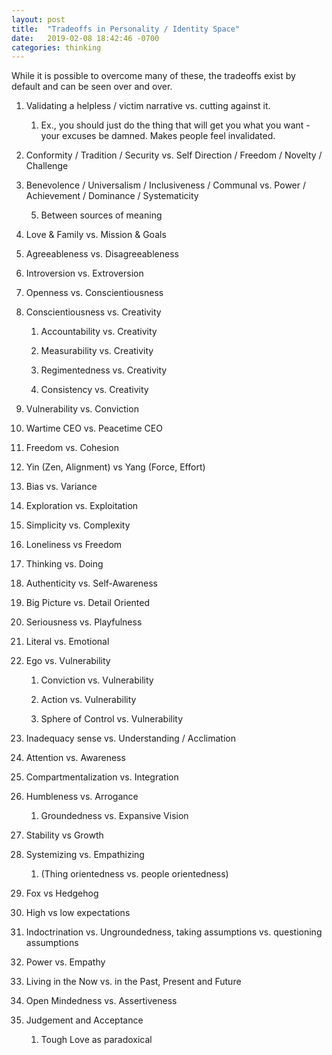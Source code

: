 ```yaml
---
layout: post
title:  "Tradeoffs in Personality / Identity Space"
date:   2019-02-08 18:42:46 -0700
categories: thinking
---
```


While it is possible to overcome many of these, the tradeoffs exist by default and can be seen over and over.

1.  Validating a helpless / victim narrative vs. cutting against it.
    

	1.  Ex., you should just do the thing that will get you what you want - your excuses be damned. Makes people feel invalidated.
	    

3.  Conformity / Tradition / Security vs. Self Direction / Freedom / Novelty / Challenge
    
4.  Benevolence / Universalism / Inclusiveness / Communal vs. Power / Achievement / Dominance / Systematicity
    
	5.  Between sources of meaning
	    

1.  Love & Family vs. Mission & Goals
    

7.  Agreeableness vs. Disagreeableness
    
8.  Introversion vs. Extroversion
    
9.  Openness vs. Conscientiousness
    
10.  Conscientiousness vs. Creativity
		    
		1.  Accountability vs. Creativity
		    
		2.  Measurability vs. Creativity
		    
		3.  Regimentedness vs. Creativity
		    
		4.  Consistency vs. Creativity
		    

12.  Vulnerability vs. Conviction
    
13.  Wartime CEO vs. Peacetime CEO
    
14.  Freedom vs. Cohesion
    
15.  Yin (Zen, Alignment) vs Yang (Force, Effort)
    
16.  Bias vs. Variance
    
17.  Exploration vs. Exploitation
    
18.  Simplicity vs. Complexity
    
19.  Loneliness vs Freedom
    
20.  Thinking vs. Doing
    
21.  Authenticity vs. Self-Awareness
    
22.  Big Picture vs. Detail Oriented
    
23.  Seriousness vs. Playfulness
    
24.  Literal vs. Emotional
    
25.  Ego vs. Vulnerability
    
	
		1.  Conviction vs. Vulnerability
		    
		2.  Action vs. Vulnerability
		    
		3.  Sphere of Control vs. Vulnerability
    

27.  Inadequacy sense vs. Understanding / Acclimation
    
28.  Attention vs. Awareness
    
29.  Compartmentalization vs. Integration
    
30.  Humbleness vs. Arrogance
    

		1.  Groundedness vs. Expansive Vision
	    

32.  Stability vs Growth
    
33.  Systemizing vs. Empathizing
    

		1.  (Thing orientedness vs. people orientedness)
	    

35.  Fox vs Hedgehog
    
36.  High vs low expectations
    
37.  Indoctrination vs. Ungroundedness, taking assumptions vs. questioning assumptions
    
38.  Power vs. Empathy
    
39.  Living in the Now vs. in the Past, Present and Future
    
40.  Open Mindedness vs. Assertiveness
    
41.  Judgement and Acceptance
    

		1.  Tough Love as paradoxical